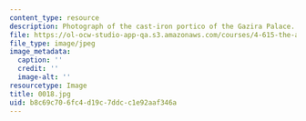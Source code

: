 ```yaml
---
content_type: resource
description: Photograph of the cast-iron portico of the Gazira Palace.
file: https://ol-ocw-studio-app-qa.s3.amazonaws.com/courses/4-615-the-architecture-of-cairo-spring-2002/b8c69c706fc4d19c7ddcc1e92aaf346a_0018.jpg
file_type: image/jpeg
image_metadata:
  caption: ''
  credit: ''
  image-alt: ''
resourcetype: Image
title: 0018.jpg
uid: b8c69c70-6fc4-d19c-7ddc-c1e92aaf346a
---
```

